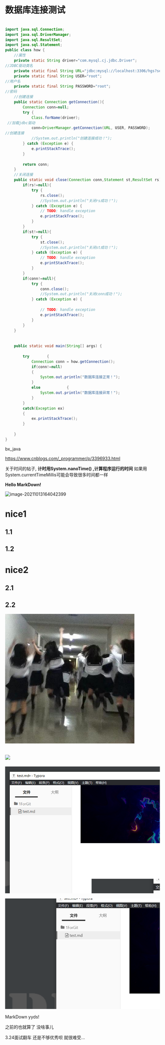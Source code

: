# 数据库连接测试

```java

import java.sql.Connection;
import java.sql.DriverManager;
import java.sql.ResultSet;
import java.sql.Statement;
public class how {
    //属性
    private static String driver="com.mysql.cj.jdbc.Driver";
//JDBC驱动类名
    private static final String URL="jdbc:mysql://localhost:3306/hgs?serverTimezone=GMT%2B8&useUnicode=true&characterEncoding=utf8&useSSL=false";
    private static final String USER="root";
//用户名
    private static final String PASSWORD="root";
//密码
    //创建连接
    public static Connection getConnection(){
        Connection conn=null;
        try {
            Class.forName(driver);
 //加载jdbc驱动
            conn=DriverManager.getConnection(URL, USER, PASSWORD);
//创建连接
            //System.out.println("创建连接成功！");
        } catch (Exception e) {
            e.printStackTrace();
        }
 
        return conn;
    }
    //关闭连接
    public static void close(Connection conn,Statement st,ResultSet rs){
        if(rs!=null){
            try {
                rs.close();
                //System.out.println("关闭rs成功！");
            } catch (Exception e) {
                // TODO: handle exception
                e.printStackTrace();
            }
        }
        if(st!=null){
            try {
                st.close();
                //System.out.println("关闭st成功！");
            } catch (Exception e) {
                // TODO: handle exception
                e.printStackTrace();
            }
        }
        if(conn!=null){
            try {
                conn.close();
                //System.out.println("关闭conn成功！");
            } catch (Exception e) {
 
                // TODO: handle exception
                e.printStackTrace();
            }
        }
    }
 
 
    public static void main(String[] args) {
 
        try        {
            Connection conn = how.getConnection();
            if(conn!=null)
            {
                System.out.println("数据库连接正常！");
            }
            else            {
                System.out.println("数据库连接异常！");
            }
        }
        catch(Exception ex)
        {
            ex.printStackTrace();
        }
 
    }
}
```



bx_java

https://www.cnblogs.com/_programmer/p/3396933.html

关于时间的帖子,    **计时用System.nanoTime() ,计算程序运行的时间**
如果用 System.currentTimeMillis可能会导致很多时间都一样



**Hello MarkDown!**

![image-20211013164042399](C:\Users\handsomeyi\AppData\Roaming\Typora\typora-user-images\image-20211013164042399.png)

# nice1

## 1.1

## 1.2

# nice2

## 2.1

## 2.2

![](https://raw.githubusercontent.com/handsomeyi/Pics/master/202110131740395.jpg)











## ![](https://raw.githubusercontent.com/handsomeyi/Pics/master/Aurora-4k.jpg)





![image-20211013200802238](https://raw.githubusercontent.com/handsomeyi/Pics/master/202110132008315.png)

![image-20211013200713471](https://raw.githubusercontent.com/handsomeyi/Pics/master/202110132007527.png)



MarkDown yyds!









之前的也就算了 没啥事儿

3.24面试翻车 还是不够优秀呗 就很难受...

